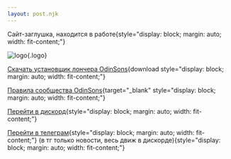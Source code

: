```yaml
---
layout: post.njk
---
```


Сайт-заглушка, находится в работе{style="display: block; margin: auto; width: fit-content;"}

![logo](/img/logo.png){.logo} 

[Скачать установщик лончера OdinSons](https://server.odinsons.fun/launcher/OdinsonsSetup.exe){download style="display: block; margin: auto; width: fit-content;"}

[Правила сообщества OdinSons](https://docs.google.com/document/d/1WXLEXULYd0KLtrCduEXAUb57RPMkqpIFZPy3U_WH69M/edit?usp=sharing){target="_blank" style="display: block; margin: auto; width: fit-content;"}

[Перейти в дискорд](https://discord.gg/eTteBxWcfu){style="display: block; margin: auto; width: fit-content;"}

[Перейти в телеграм](https://t.me/+AHY_F2jClNJmNTcy){style="display: block; margin: auto; width: fit-content;"}
(в тг только новости, весь движ в дискорде){style="display: block; margin: auto; width: fit-content;"}

<iframe src="https://discord.com/widget?id=1276564994301104313&theme=dark" width="350" height="500" allowtransparency="true" frameborder="0" sandbox="allow-popups allow-popups-to-escape-sandbox allow-same-origin allow-scripts" style="display: block; margin: auto; width: fit-content; padding: 1em;></iframe>